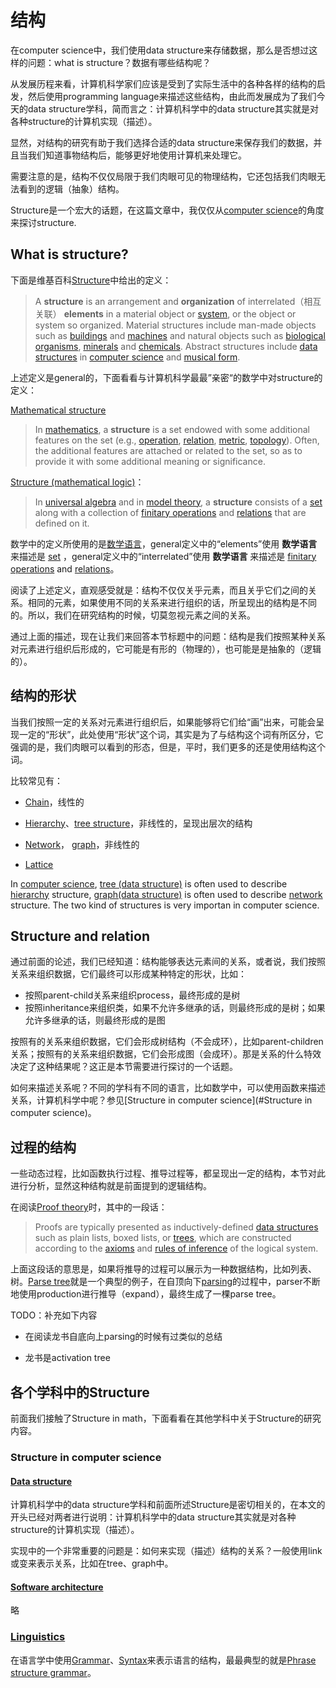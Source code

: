 # 结构

在computer science中，我们使用data structure来存储数据，那么是否想过这样的问题：what is structure？数据有哪些结构呢？

从发展历程来看，计算机科学家们应该是受到了实际生活中的各种各样的结构的启发，然后使用programming language来描述这些结构，由此而发展成为了我们今天的data structure学科，简而言之：计算机科学中的data structure其实就是对各种structure的计算机实现（描述）。

显然，对结构的研究有助于我们选择合适的data structure来保存我们的数据，并且当我们知道事物结构后，能够更好地使用计算机来处理它。

需要注意的是，结构不仅仅局限于我们肉眼可见的物理结构，它还包括我们肉眼无法看到的逻辑（抽象）结构。

Structure是一个宏大的话题，在这篇文章中，我仅仅从[computer science](https://en.wikipedia.org/wiki/Computer_science)的角度来探讨structure.

## What is structure?

下面是维基百科[Structure](https://en.wikipedia.org/wiki/Structure)中给出的定义：

> A **structure** is an arrangement and **organization** of interrelated（相互关联） **elements** in a material object or [system](https://en.wikipedia.org/wiki/System), or the object or system so organized. Material structures include man-made objects such as [buildings](https://en.wikipedia.org/wiki/Building) and [machines](https://en.wikipedia.org/wiki/Machine) and natural objects such as [biological organisms](https://en.wikipedia.org/wiki/Organism), [minerals](https://en.wikipedia.org/wiki/Mineral) and [chemicals](https://en.wikipedia.org/wiki/Chemical_substance). Abstract structures include [data structures](https://en.wikipedia.org/wiki/Data_structure) in [computer science](https://en.wikipedia.org/wiki/Computer_science) and [musical form](https://en.wikipedia.org/wiki/Musical_form). 

上述定义是general的，下面看看与计算机科学最最”亲密“的数学中对structure的定义：

[Mathematical structure](https://en.wikipedia.org/wiki/Mathematical_structure)

> In [mathematics](https://en.wikipedia.org/wiki/Mathematics), a **structure** is a set endowed with some additional features on the set (e.g., [operation](https://en.wikipedia.org/wiki/Operation_(mathematics)), [relation](https://en.wikipedia.org/wiki/Relation_(math)), [metric](https://en.wikipedia.org/wiki/Metric_(mathematics)), [topology](https://en.wikipedia.org/wiki/Topology#Topologies_on_sets)). Often, the additional features are attached or related to the set, so as to provide it with some additional meaning or significance.

[Structure (mathematical logic)](https://en.wikipedia.org/wiki/Structure_(mathematical_logic))：

> In [universal algebra](https://en.wikipedia.org/wiki/Universal_algebra) and in [model theory](https://en.wikipedia.org/wiki/Model_theory), a **structure** consists of a [set](https://en.wikipedia.org/wiki/Set_(mathematics)) along with a collection of [finitary operations](https://en.wikipedia.org/wiki/Finitary) and [relations](https://en.wikipedia.org/wiki/Finitary_relation) that are defined on it.

数学中的定义所使用的是[数学语言](https://en.wikipedia.org/wiki/Language_of_mathematics)，general定义中的“elements”使用 **数学语言** 来描述是  [set](https://en.wikipedia.org/wiki/Set_(mathematics)) ，general定义中的“interrelated”使用 **数学语言** 来描述是 [finitary operations](https://en.wikipedia.org/wiki/Finitary) and [relations](https://en.wikipedia.org/wiki/Finitary_relation)。

阅读了上述定义，直观感受就是：结构不仅仅关乎元素，而且关乎它们之间的关系。相同的元素，如果使用不同的关系来进行组织的话，所呈现出的结构是不同的。所以，我们在研究结构的时候，切莫忽视元素之间的关系。

通过上面的描述，现在让我们来回答本节标题中的问题：结构是我们按照某种关系对元素进行组织后形成的，它可能是有形的（物理的），也可能是是抽象的（逻辑的）。

## 结构的形状

当我们按照一定的关系对元素进行组织后，如果能够将它们给“画”出来，可能会呈现一定的“形状”，此处使用“形状”这个词，其实是为了与结构这个词有所区分，它强调的是，我们肉眼可以看到的形态，但是，平时，我们更多的还是使用结构这个词。

比较常见有：

- [Chain](https://en.wikipedia.org/wiki/Chain)，线性的

- [Hierarchy](https://en.wikipedia.org/wiki/Hierarchy)、[tree structure](https://en.wikipedia.org/wiki/Tree_structure)，非线性的，呈现出层次的结构
- [Network](https://en.wikipedia.org/wiki/Complex_network)， [graph](https://en.wikipedia.org/wiki/Graph_(discrete_mathematics))，非线性的 
- [Lattice](https://en.wikipedia.org/wiki/Lattice_(order))

In [computer science](https://en.wikipedia.org/wiki/Computer_science), [tree (data structure)](https://en.wikipedia.org/wiki/Tree_(data_structure)) is often used to describe  [hierarchy](https://en.wikipedia.org/wiki/Hierarchy)  structure, [graph(data structure)](https://en.wikipedia.org/wiki/Graph_(abstract_data_type)) is often used to describe  [network](https://en.wikipedia.org/wiki/Complex_network) structure. The two kind of structures is very importan in computer science.



## Structure and relation

通过前面的论述，我们已经知道：结构能够表达元素间的关系，或者说，我们按照关系来组织数据，它们最终可以形成某种特定的形状，比如：

- 按照parent-child关系来组织process，最终形成的是树
- 按照inheritance来组织类，如果不允许多继承的话，则最终形成的是树；如果允许多继承的话，则最终形成的是图

按照有的关系来组织数据，它们会形成树结构（不会成环），比如parent-children关系；按照有的关系来组织数据，它们会形成图（会成环）。那是关系的什么特效决定了这种结果呢？这正是本节需要进行探讨的一个话题。

如何来描述关系呢？不同的学科有不同的语言，比如数学中，可以使用函数来描述关系，计算机科学中呢？参见[Structure in computer science](#Structure in computer science)。

## 过程的结构

一些动态过程，比如函数执行过程、推导过程等，都呈现出一定的结构，本节对此进行分析，显然这种结构就是前面提到的逻辑结构。

在阅读[Proof theory](https://en.wikipedia.org/wiki/Proof_theory)时，其中的一段话：

> Proofs are typically presented as inductively-defined [data structures](https://en.wikipedia.org/wiki/Data_structures) such as plain lists, boxed lists, or [trees](https://en.wikipedia.org/wiki/Tree_(data_structure)), which are constructed according to the [axioms](https://en.wikipedia.org/wiki/Axiom) and [rules of inference](https://en.wikipedia.org/wiki/Rule_of_inference) of the logical system.

上面这段话的意思是，如果将推导的过程可以展示为一种数据结构，比如列表、树。[Parse tree](http://en.wikipedia.org/wiki/Parse_tree)就是一个典型的例子，在自顶向下[parsing](https://en.wikipedia.org/wiki/Parsing)的过程中，parser不断地使用production进行推导（expand），最终生成了一棵parse tree。

TODO：补充如下内容

- 在阅读龙书自底向上parsing的时候有过类似的总结

- 龙书是activation tree



## 各个学科中的Structure

前面我们接触了Structure in math，下面看看在其他学科中关于Structure的研究内容。

### Structure in computer science

#### [Data structure](https://en.wikipedia.org/wiki/Data_structure)

计算机科学中的data structure学科和前面所述Structure是密切相关的，在本文的开头已经对两者进行说明：计算机科学中的data structure其实就是对各种structure的计算机实现（描述）。

实现中的一个非常重要的问题是：如何来实现（描述）结构的关系？一般使用link或变来表示关系，比如在tree、graph中。



#### [Software architecture](https://en.wikipedia.org/wiki/Software_architecture)

略

### [Linguistics](https://en.wikipedia.org/wiki/Linguistics)

在语言学中使用[Grammar](https://en.wikipedia.org/wiki/Grammar)、[Syntax](https://en.wikipedia.org/wiki/Syntax)来表示语言的结构，最最典型的就是[Phrase structure grammar](https://en.wikipedia.org/wiki/Parsing_of_natural_language)。

